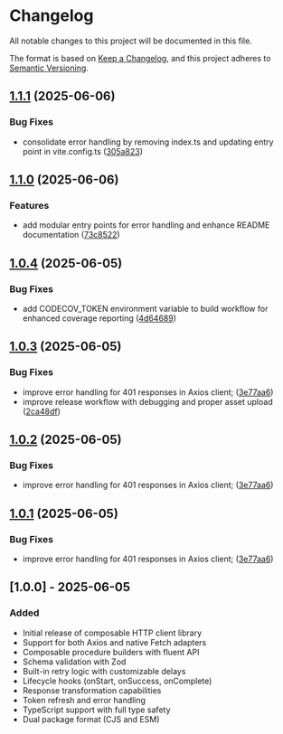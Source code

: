 # Changelog

All notable changes to this project will be documented in this file.

The format is based on [Keep a Changelog](https://keepachangelog.com/en/1.0.0/),
and this project adheres to [Semantic Versioning](https://semver.org/spec/v2.0.0.html).

## [1.1.1](https://github.com/thedammyking/composable-http-client/compare/composable-http-client-v1.1.0...composable-http-client-v1.1.1) (2025-06-06)


### Bug Fixes

* consolidate error handling by removing index.ts and updating entry point in vite.config.ts ([305a823](https://github.com/thedammyking/composable-http-client/commit/305a82300b03cbb726beaee3f4a091f90c4b3c30))

## [1.1.0](https://github.com/thedammyking/composable-http-client/compare/composable-http-client-v1.0.4...composable-http-client-v1.1.0) (2025-06-06)


### Features

* add modular entry points for error handling and enhance README documentation ([73c8522](https://github.com/thedammyking/composable-http-client/commit/73c8522c1b1cdad2dee3aa4d7de8c2c2d1dcf6b3))

## [1.0.4](https://github.com/thedammyking/composable-http-client/compare/composable-http-client-v1.0.3...composable-http-client-v1.0.4) (2025-06-05)


### Bug Fixes

* add CODECOV_TOKEN environment variable to build workflow for enhanced coverage reporting ([4d64689](https://github.com/thedammyking/composable-http-client/commit/4d6468906477912b10a2988f304d63acb10004cd))

## [1.0.3](https://github.com/thedammyking/composable-http-client/compare/composable-http-client-v1.0.2...composable-http-client-v1.0.3) (2025-06-05)


### Bug Fixes

* improve error handling for 401 responses in Axios client; ([3e77aa6](https://github.com/thedammyking/composable-http-client/commit/3e77aa6ee0abf369655bb7037d913bb2a9c8afce))
* improve release workflow with debugging and proper asset upload ([2ca48df](https://github.com/thedammyking/composable-http-client/commit/2ca48dfbfd523e64e0efcc836009858d06124114))

## [1.0.2](https://github.com/thedammyking/composable-http-client/compare/composable-http-client-v1.0.1...composable-http-client-v1.0.2) (2025-06-05)


### Bug Fixes

* improve error handling for 401 responses in Axios client; ([3e77aa6](https://github.com/thedammyking/composable-http-client/commit/3e77aa6ee0abf369655bb7037d913bb2a9c8afce))

## [1.0.1](https://github.com/thedammyking/composable-http-client/compare/composable-http-client-v1.0.0...composable-http-client-v1.0.1) (2025-06-05)


### Bug Fixes

* improve error handling for 401 responses in Axios client; ([3e77aa6](https://github.com/thedammyking/composable-http-client/commit/3e77aa6ee0abf369655bb7037d913bb2a9c8afce))

## [1.0.0] - 2025-06-05

### Added

- Initial release of composable HTTP client library
- Support for both Axios and native Fetch adapters
- Composable procedure builders with fluent API
- Schema validation with Zod
- Built-in retry logic with customizable delays
- Lifecycle hooks (onStart, onSuccess, onComplete)
- Response transformation capabilities
- Token refresh and error handling
- TypeScript support with full type safety
- Dual package format (CJS and ESM)
